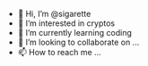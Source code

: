 - 👋 Hi, I’m @sigarette
- 👀 I’m interested in cryptos
- 🌱 I’m currently learning coding
- 💞️ I’m looking to collaborate on ...
- 📫 How to reach me ...

<!---
sigarette/sigarette is a ✨ special ✨ repository because its `README.md` (this file) appears on your GitHub profile.
You can click the Preview link to take a look at your changes.
--->
